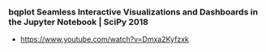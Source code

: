  ### bqplot Seamless Interactive Visualizations and Dashboards in the Jupyter Notebook | SciPy 2018

- https://www.youtube.com/watch?v=Dmxa2Kyfzxk
